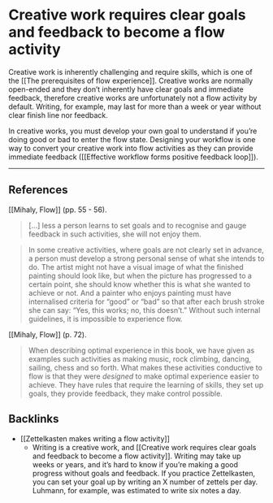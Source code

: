# Creative work requires clear goals and feedback to become a flow activity
Creative work is inherently challenging and require skills, which is one of the [[The prerequisites of flow experience]]. Creative works are normally open-ended and they don’t inherently have clear goals and immediate feedback, therefore creative works are unfortunately not a flow activity by default. Writing, for example, may last for more than a week or year without clear finish line nor feedback.

In creative works, you must develop your own goal to understand if you’re doing good or bad to enter the flow state. Designing your workflow is one way to convert your creative work into flow activities as they can provide immediate feedback ([[Effective workflow forms positive feedback loop]]).

---
## References
[[Mihaly, Flow]] (pp. 55 - 56).
> […]  less a person learns to set goals and to recognise and gauge feedback in such activities, she will not enjoy them.

> In some creative activities, where goals are not clearly set in advance, a person must develop a strong personal sense of what she intends to do. The artist might not have a visual image of what the finished painting should look like, but when the picture has progressed to a certain point, she should know whether this is what she wanted to achieve or not. And a painter who enjoys painting must have internalised criteria for “good” or “bad” so that after each brush stroke she can say: “Yes, this works; no, this doesn’t.” Without such internal guidelines, it is impossible to experience flow.

[[Mihaly, Flow]] (p. 72).
> When describing optimal experience in this book, we have given as examples such activities as making music, rock climbing, dancing, sailing, chess and so forth. What makes these activities conductive to flow is that they were *designed* to make optimal experience easier to achieve. They have rules that require the learning of skills, they set up goals, they provide feedback, they make control possible.

## Backlinks
* [[Zettelkasten makes writing a flow activity]]
	* Writing is a creative work, and [[Creative work requires clear goals and feedback to become a flow activity]]. Writing may take up weeks or years, and it’s hard to know if you’re making a good progress without goals and feedback. If you practice Zettelkasten, you can set your goal up by writing an X number of zettels per day. Luhmann, for example, was estimated to write six notes a day.

<!-- #evergreen #flow -->

<!-- {BearID:85F3B6A0-BD9C-4878-8E37-988F0CE695BA-20237-000043DB103AFF13} -->
